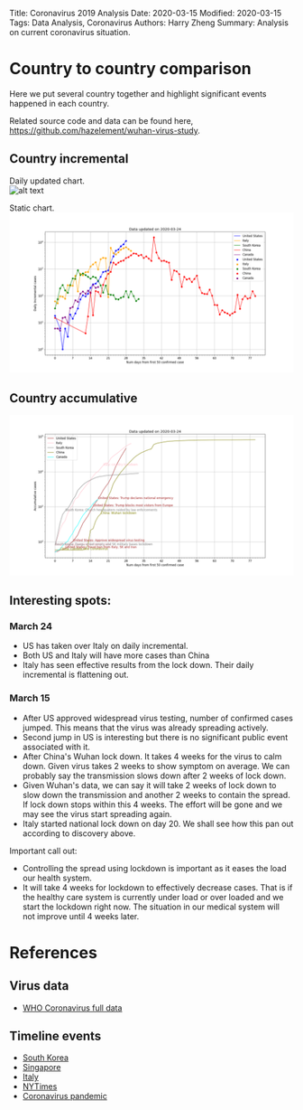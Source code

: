 Title: Coronavirus 2019 Analysis
Date: 2020-03-15
Modified: 2020-03-15
Tags: Data Analysis, Coronavirus
Authors: Harry Zheng
Summary: Analysis on current coronavirus situation. 


# Country to country comparison

Here we put several country together and highlight significant events happened in each country. 

Related source code and data can be found here, https://github.com/hazelement/wuhan-virus-study. 

## Country incremental

Daily updated chart.  
![alt text](https://s3-us-west-2.amazonaws.com/covid-19-plots/public/country_incrementals.png)

Static chart.
![alt text](../images/country_incrementals.png)


## Country accumulative 
![alt text](../images/country_totals.png)


## Interesting spots:

### March 24

* US has taken over Italy on daily incremental.
* Both US and Italy will have more cases than China
* Italy has seen effective results from the lock down. Their daily incremental is flattening out. 

### March 15

* After US approved widespread virus testing, number of confirmed cases jumped. This means that the virus was already spreading actively. 
* Second jump in US is interesting but there is no significant public event associated with it. 
* After China's Wuhan lock down. It takes 4 weeks for the virus to calm down. Given virus takes 2 weeks to show symptom on average. We can probably say the transmission slows down after 2 weeks of lock down. 
* Given Wuhan's data, we can say it will take 2 weeks of lock down to slow down the transmission and another 2 weeks to contain the spread. If lock down stops within this 4 weeks. The effort will be gone and we may see the virus start spreading again. 
* Italy started national lock down on day 20. We shall see how this pan out according to discovery above. 

Important call out:

* Controlling the spread using lockdown is important as it eases the load our health system. 
* It will take 4 weeks for lockdown to effectively decrease cases. That is if the healthy care system is currently under load or over loaded and we start the lockdown right now. The situation in our medical system will not improve until 4 weeks later. 


# References

## Virus data
* [WHO Coronavirus full data](https://covid.ourworldindata.org/data/full_data.csv)

## Timeline events

* [South Korea](https://en.wikipedia.org/wiki/2020_coronavirus_pandemic_in_South_Korea#Timeline)
* [Singapore](https://en.wikipedia.org/wiki/2020_coronavirus_pandemic_in_Singapore)
* [Italy](https://en.wikipedia.org/wiki/2020_coronavirus_pandemic_in_Italy)
* [NYTimes](https://www.nytimes.com/article/coronavirus-timeline.html)
* [Coronavirus pandemic](https://en.wikipedia.org/wiki/Timeline_of_the_2019%E2%80%9320_coronavirus_pandemic)
